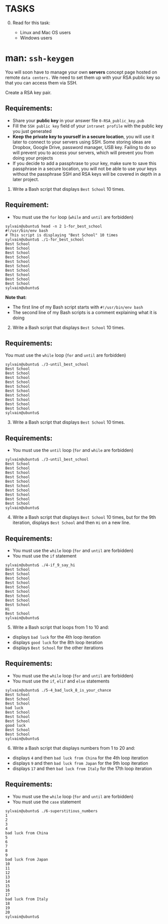 # TASKS
0. Read for this task:

    - Linux and Mac OS users
    - Windows users
# man: `ssh-keygen`

You will soon have to manage your own **servers** concept page hosted on remote `data centers.` We need to set them up with your RSA public key so that you can access them via SSH.

Create a RSA key pair.

## Requirements:

- Share your **public key** in your answer file `0-RSA_public_key.pub`
- Fill the `SSH public key` field of your `intranet profile` with the public key you just generated
- **Keep the private key to yourself in a secure location**, you will use it later to connect to your servers using SSH. Some storing ideas are Dropbox, Google Drive, password manager, USB key. Failing to do so will prevent you to access your servers, which will prevent you from doing your projects
- If you decide to add a passphrase to your key, make sure to save this passphrase in a secure location, you will not be able to use your keys without the passphrase
SSH and RSA keys will be covered in depth in a later project.

1. Write a Bash script that displays `Best School` 10 times.

## Requirement:

- You must use the `for` loop (`while` and `until` are forbidden)

```
sylvain@ubuntu$ head -n 2 1-for_best_school 
#!/usr/bin/env bash
# This script is displaying "Best School" 10 times
sylvain@ubuntu$ ./1-for_best_school 
Best School
Best School
Best School
Best School
Best School
Best School
Best School
Best School
Best School
Best School
sylvain@ubuntu$ 
```
**Note that:**

- The first line of my Bash script starts with `#!/usr/bin/env bash`
- The second line of my Bash scripts is a comment explaining what it is doing

2. Write a Bash script that displays `Best School` 10 times.

## Requirements:

You must use the `while` loop (`for` and `until` are forbidden)
```
sylvain@ubuntu$ ./3-until_best_school
Best School
Best School
Best School
Best School
Best School
Best School
Best School
Best School
Best School
Best School
sylvain@ubuntu$ 
```

3. Write a Bash script that displays `Best School` 10 times.

## Requirements:

- You must use the `until` loop (`for` and `while` are forbidden)
```
sylvain@ubuntu$ ./3-until_best_school
Best School
Best School
Best School
Best School
Best School
Best School
Best School
Best School
Best School
Best School
sylvain@ubuntu$ 
```
4. Write a Bash script that displays `Best School` 10 times, but for the 9th iteration, displays `Best School` and then `Hi` on a new line.

## Requirements:

- You must use the `while` loop (`for` and `until` are forbidden)
- You must use the `if` statement
```
sylvain@ubuntu$ ./4-if_9_say_hi
Best School
Best School
Best School
Best School
Best School
Best School
Best School
Best School
Best School
Hi
Best School
sylvain@ubuntu$ 
```
5. Write a Bash script that loops from 1 to 10 and:

- displays `bad luck` for the 4th loop iteration
- displays `good luck` for the 8th loop iteration
- displays `Best School` for the other iterations

## Requirements:

- You must use the `while` loop (`for` and `until` are forbidden)
- You must use the `if`, `elif` and `else` statements
```
sylvain@ubuntu$ ./5-4_bad_luck_8_is_your_chance
Best School
Best School
Best School
bad luck
Best School
Best School
Best School
good luck
Best School
Best School
sylvain@ubuntu$ 
```
6. Write a Bash script that displays numbers from 1 to 20 and:

- displays `4` and then `bad luck from China` for the 4th loop iteration
- displays `9` and then `bad luck from Japan` for the 9th loop iteration
- displays `17` and then `bad luck from Italy` for the 17th loop iteration

## Requirements:

- You must use the `while` loop (`for` and `until` are forbidden)
- You must use the `case` statement
```
sylvain@ubuntu$ ./6-superstitious_numbers
1
2
3
4
bad luck from China
5
6
7
8
9
bad luck from Japan
10
11
12
13
14
15
16
17
bad luck from Italy
18
19
20
sylvain@ubuntu$ 
```